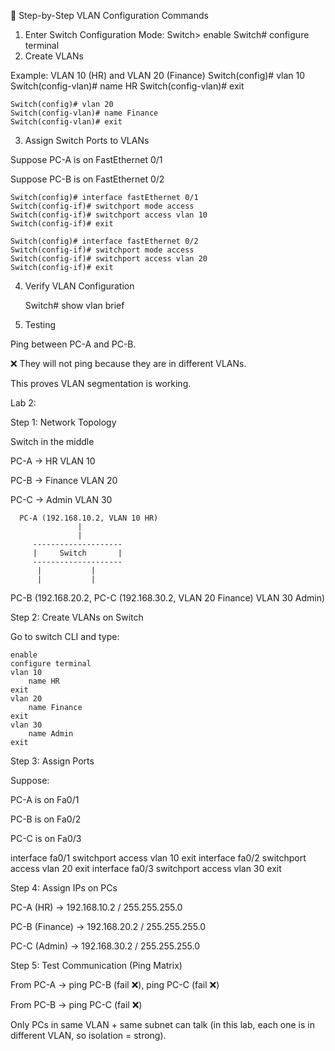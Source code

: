🧾 Step-by-Step VLAN Configuration Commands
1. Enter Switch Configuration Mode:
	Switch> enable
	Switch# configure terminal
2. Create VLANs

Example: VLAN 10 (HR) and VLAN 20 (Finance)
	Switch(config)# vlan 10
	Switch(config-vlan)# name HR
	Switch(config-vlan)# exit

	Switch(config)# vlan 20
	Switch(config-vlan)# name Finance
	Switch(config-vlan)# exit
3. Assign Switch Ports to VLANs

Suppose PC-A is on FastEthernet 0/1

Suppose PC-B is on FastEthernet 0/2

	Switch(config)# interface fastEthernet 0/1
	Switch(config-if)# switchport mode access
	Switch(config-if)# switchport access vlan 10
	Switch(config-if)# exit

	Switch(config)# interface fastEthernet 0/2
	Switch(config-if)# switchport mode access
	Switch(config-if)# switchport access vlan 20
	Switch(config-if)# exit

4. Verify VLAN Configuration

	Switch# show vlan brief

5. Testing

Ping between PC-A and PC-B.

❌ They will not ping because they are in different VLANs.

This proves VLAN segmentation is working.


Lab 2:

Step 1: Network Topology

Switch in the middle

PC-A → HR VLAN 10

PC-B → Finance VLAN 20

PC-C → Admin VLAN 30



      PC-A (192.168.10.2, VLAN 10 HR)
                   |
                   |
         --------------------
         |     Switch       |
         --------------------
          |           |
          |           |
PC-B (192.168.20.2,   PC-C (192.168.30.2,
     VLAN 20 Finance)      VLAN 30 Admin)


Step 2: Create VLANs on Switch

Go to switch CLI and type:

	enable
	configure terminal
	vlan 10
 		name HR
	exit
	vlan 20
	 	name Finance
	exit
	vlan 30
 		name Admin
	exit

Step 3: Assign Ports

Suppose:

PC-A is on Fa0/1

PC-B is on Fa0/2

PC-C is on Fa0/3

interface fa0/1
 switchport access vlan 10
exit
interface fa0/2
 switchport access vlan 20
exit
interface fa0/3
 switchport access vlan 30
exit

Step 4: Assign IPs on PCs

PC-A (HR) → 192.168.10.2 / 255.255.255.0

PC-B (Finance) → 192.168.20.2 / 255.255.255.0

PC-C (Admin) → 192.168.30.2 / 255.255.255.0

Step 5: Test Communication (Ping Matrix)

From PC-A → ping PC-B (fail ❌), ping PC-C (fail ❌)

From PC-B → ping PC-C (fail ❌)

Only PCs in same VLAN + same subnet can talk (in this lab, each one is in different VLAN, so isolation = strong).
